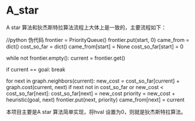 # A_star
A star 算法和狄杰斯特拉算法流程上大体上是一致的，主要流程如下：

//python 伪代码
frontier = PriorityQueue()
frontier.put(start, 0)
came_from = dict()
cost_so_far = dict()
came_from[start] = None
cost_so_far[start] = 0

while not frontier.empty():
   current = frontier.get()

   if current == goal:
      break
   
   for next in graph.neighbors(current):
      new_cost = cost_so_far[current] + graph.cost(current, next)
      if next not in cost_so_far or new_cost < cost_so_far[next]:
         cost_so_far[next] = new_cost
         priority = new_cost + heuristic(goal, next)
         frontier.put(next, priority)
         came_from[next] = current


本项目主要是A star 算法简单实现，将hval 设置为0，则就是狄杰斯特拉算法。
